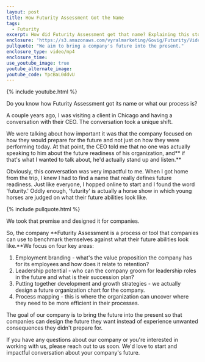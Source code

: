 ```yaml
---
layout: post
title: How Futurity Assessment Got the Name
tags:
  - Futurity
excerpt: How did Futurity Assessment get that name? Explaining this story will help you understand exactly how we can bring you value.
enclosure: 'https://s3.amazonaws.com/vyralmarketing/Govig/Futurity/Videos/2017/How+Futurity+Assessment+Got+the+Name.mp4'
pullquote: "We aim to bring a company's future into the present."
enclosure_type: video/mp4
enclosure_time:
use_youtube_image: true
youtube_alternate_image:
youtube_code: YpcBaL0ddvU
---
```



{% include youtube.html %}

Do you know how Futurity Assessment got its name or what our process is?

A couple years ago, I was visiting a client in Chicago and having a conversation with their CEO. The conversation took a unique shift.

We were talking about how important it was that the company focused on how they would prepare for the future and not just on how they were performing today. At that point, the CEO told me that no one was actually speaking to him about the future readiness of his organization, and\*\* if that's what I wanted to talk about, he'd actually stand up and listen.\*\*

Obviously, this conversation was very impactful to me. When I got home from the trip, I knew I had to find a name that really defines future readiness. Just like everyone, I hopped online to start and I found the word 'futurity.' Oddly enough, 'futurity' is actually a horse show in which young horses are judged on what their future abilities look like.

{% include pullquote.html %}

We took that premise and designed it for companies.

So, the company **Futurity Assessment is a process or tool that companies can use to benchmark themselves against what their future abilities look like.**We focus on four key areas:

1. Employment branding - what's the value proposition the company has for its employees and how does it relate to retention?
2. Leadership potential - who can the company groom for leadership roles in the future and what is their succession plan?
3. Putting together development and growth strategies - we actually design a future organization chart for the company.
4. Process mapping - this is where the organization can uncover where they need to be more efficient in their processes.

The goal of our company is to bring the future into the present so that companies can design the future they want instead of experience unwanted consequences they didn't prepare for.

If you have any questions about our company or you're interested in working with us, please reach out to us soon. We'd love to start and impactful conversation about your company's future.